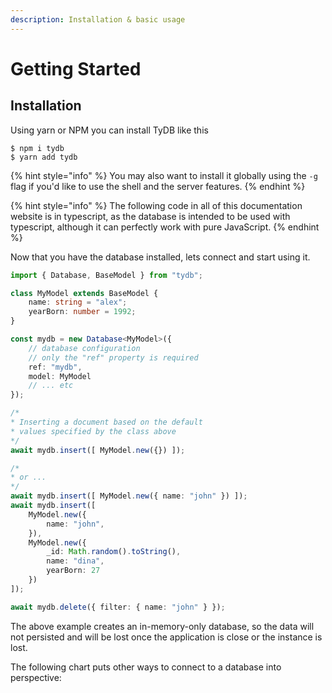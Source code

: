 ```yaml
---
description: Installation & basic usage
---
```


# Getting Started

## Installation

Using yarn or NPM you can install TyDB like this

```text
$ npm i tydb
$ yarn add tydb
```

{% hint style="info" %}
You may also want to install it globally using the `-g` flag if you'd like to use the shell and the server features.
{% endhint %}

{% hint style="info" %}
The following code in all of this documentation website is in typescript, as the database is intended to be used with typescript, although it can perfectly work with pure JavaScript.
{% endhint %}

Now that you have the database installed, lets connect and start using it.

```typescript
import { Database, BaseModel } from "tydb";

class MyModel extends BaseModel {
    name: string = "alex";
    yearBorn: number = 1992;
}

const mydb = new Database<MyModel>({
    // database configuration
    // only the "ref" property is required
    ref: "mydb",
    model: MyModel
    // ... etc
});

/*
* Inserting a document based on the default
* values specified by the class above
*/
await mydb.insert([ MyModel.new({}) ]);

/*
* or ...
*/
await mydb.insert([ MyModel.new({ name: "john" }) ]);
await mydb.insert([ 
    MyModel.new({
        name: "john",  
    }),
    MyModel.new({
        _id: Math.random().toString(),
        name: "dina",
        yearBorn: 27
    })
]);

await mydb.delete({ filter: { name: "john" } });
```

The above example creates an in-memory-only database, so the data will not persisted and will be lost once the application is close or the instance is lost.

The following chart puts other ways to connect to a database into perspective:

